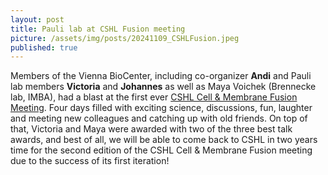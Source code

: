 ```yaml
---
layout: post
title: Pauli lab at CSHL Fusion meeting
picture: /assets/img/posts/20241109_CSHLFusion.jpeg
published: true
---
```

Members of the Vienna BioCenter, including co-organizer **Andi** and Pauli lab members **Victoria** and **Johannes** as well as Maya Voichek (Brennecke lab, IMBA), had a blast at the first ever [CSHL Cell & Membrane Fusion Meeting](https://meetings.cshl.edu/meetings.aspx?meet=fusion).
Four days filled with exciting science, discussions, fun, laughter and meeting new colleagues and catching up with old friends. 
On top of that, Victoria and Maya were awarded with two of the three best talk awards, and best of all, we will be able to come back to CSHL in two years time for the second edition of the CSHL Cell & Membrane Fusion meeting due to the success of its first iteration! 
